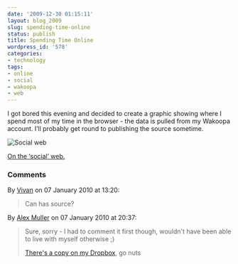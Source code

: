 ```yaml
---
date: '2009-12-30 01:15:11'
layout: blog_2009
slug: spending-time-online
status: publish
title: Spending Time Online
wordpress_id: '578'
categories:
- technology
tags:
- online
- social
- wakoopa
- web
---
```


I got bored this evening and decided to create a graphic showing where I spend most of my time in the browser - the data is pulled from my Wakoopa account. I’ll probably get round to publishing the source sometime.

![Social web](http://alexmuller.s3.amazonaws.com/static/blog/2009-12-30-socialweb.png)

[On the ‘social’ web.](http://alex.mullr.net/social/)

### Comments ###

By [Vivan](http://vpjayant.com) on 07 January 2010 at 13:20:

> Can has source?

By [Alex Muller](http://alex.mullr.net/blog/) on 07 January 2010 at 20:37:

> Sure, sorry - I had to comment it first though, wouldn't have been able to live
> with myself otherwise ;)
> 
> [There's a copy on my Dropbox](http://dl.dropbox.com/u/23523/20100107-onthesocialweb.php.txt), go nuts
